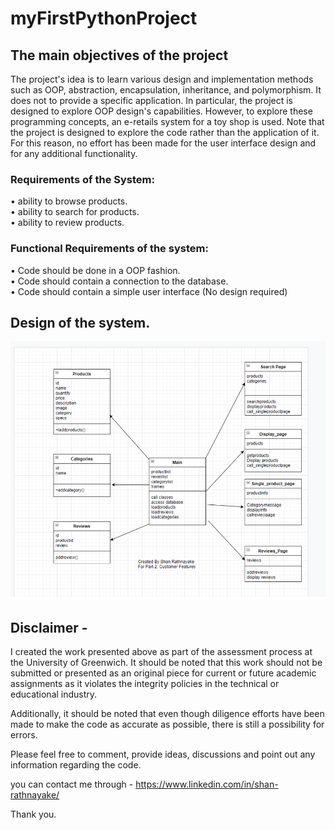 # myFirstPythonProject

## The main objectives of the project
The project's idea is to learn various design and implementation methods such as OOP, abstraction, encapsulation, inheritance, and polymorphism. It does not to provide a specific application. In particular, the project is designed to explore OOP design's capabilities. 
However, to explore these programming concepts, an e-retails system for a toy shop is used. Note that the project is designed to explore the code rather than the application of it. For this reason, no effort has been made for the user interface design and for any additional functionality.

### Requirements of the System: 

•	ability to browse products. <br />
•	ability to search for products. <br /> 
•	ability to review products. <br />

### Functional Requirements of the system:

•	Code should be done in a OOP fashion.  <br />
•	Code should contain a connection to the database.  <br />
•	Code should contain a simple user interface (No design required) <br />

## Design of the system. 
![img_1.png](img_1.png)




## Disclaimer - 
I created the work presented above as part of the assessment process at the University of Greenwich. 
It should be noted that this work should not be submitted or presented as an original piece for current or future academic 
assignments as it violates the integrity policies in the technical or educational industry. 

Additionally, it should be noted that even though diligence efforts have been made to make the code as accurate as possible,
there is still a possibility for errors. 

Please feel free to comment, provide ideas, discussions and point out any information regarding the code.

you can contact me through - https://www.linkedin.com/in/shan-rathnayake/


Thank you. 
